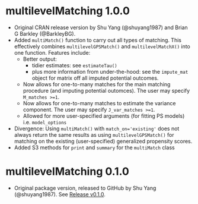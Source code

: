 
# multilevelMatching 1.0.0

- Original CRAN release version by Shu Yang (@shuyang1987) and Brian G Barkley (@BarkleyBG).
- Added `multiMatch()` function to carry out all types of matching. This effectively combines `multilevelGPSMatch()` and `multilevelMatchX()` into one function. Features include:
  - Better output: 
     - tidier estimates: see `estimateTau()`
     - plus more information from under-the-hood: see the `impute_mat` object for matrix off all imputed potential outcomes.
  - Now allows for one-to-many matches for the main matching procedure (and imputing potential outomces). The user may specify `M_matches >=1`.
  - Now allows for one-to-many matches to estimate the variance component. The user may specify `J_var_matches >=1`.
  - Allowed for more user-specified arguments (for fitting PS models) i.e. `model_options`
- Divergence: Using `multiMatch()` with `match_on='existing'` does not always  return the same results as using `multilevelGPSMatch()` for matching on the existing (user-specified) generalized propensity scores. 
- Added S3 methods for `print` and `summary` for the `multiMatch` class
 

# multilevelMatching 0.1.0

- Original package version, released to GitHub by Shu Yang (@shuyang1987). See [Release v0.1.0](https://github.com/shuyang1987/multilevelMatching/releases/tag/v0.1.0).
